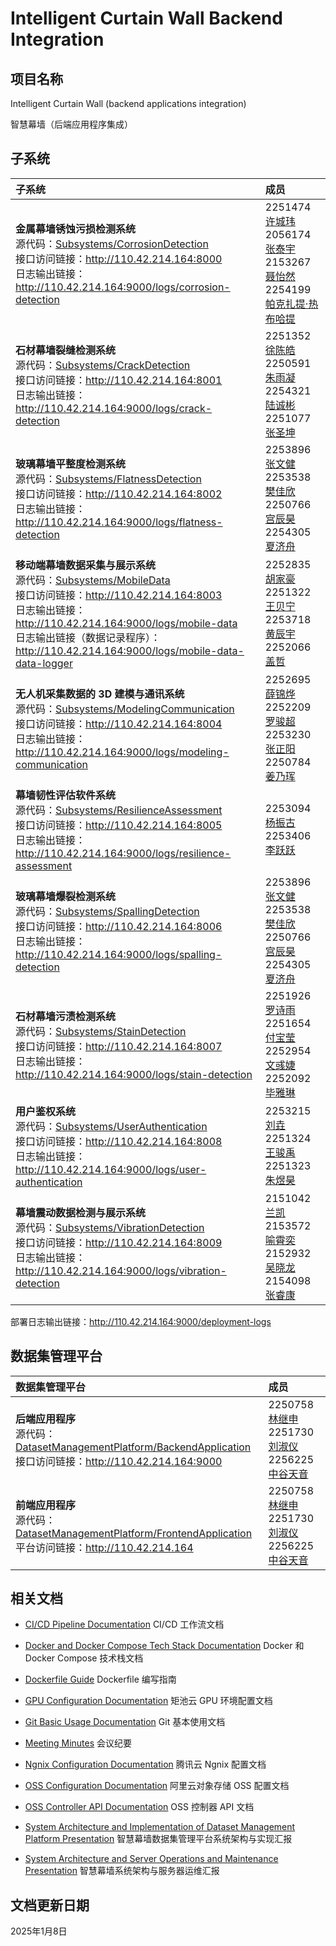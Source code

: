 # Intelligent Curtain Wall Backend Integration

## 项目名称

Intelligent Curtain Wall (backend applications integration)

智慧幕墙（后端应用程序集成）

## 子系统

| 子系统 | 成员 |
| :--- | :--- |
| **金属幕墙锈蚀污损检测系统**<br>源代码：[Subsystems/CorrosionDetection](https://github.com/MinmusLin/ICW_CorrosionDetection_Backend)<br>接口访问链接：http://110.42.214.164:8000<br>日志输出链接：http://110.42.214.164:9000/logs/corrosion-detection | 2251474 [许城玮](https://github.com/kwzr-xu)<br>2056174 [张泰宇](https://github.com/donggua227)<br>2153267 [聂怡然](https://github.com/NieYiran)<br>2254199 [帕克扎提·热布哈提](https://github.com/pkzt03) |
| **石材幕墙裂缝检测系统**<br>源代码：[Subsystems/CrackDetection](https://github.com/MinmusLin/ICW_CrackDetection_Backend)<br>接口访问链接：http://110.42.214.164:8001<br>日志输出链接：http://110.42.214.164:9000/logs/crack-detection | 2251352 [徐陈皓](https://github.com/IamNotXCH)<br>2250591 [朱雨凝](https://github.com/zynynyn)<br>2254321 [陆诚彬](https://github.com/IamLCB)<br>2251077 [张圣坤](https://github.com/12345zsk) |
| **玻璃幕墙平整度检测系统**<br>源代码：[Subsystems/FlatnessDetection](https://github.com/MinmusLin/ICW_FlatnessDetection_Backend)<br>接口访问链接：http://110.42.214.164:8002<br>日志输出链接：http://110.42.214.164:9000/logs/flatness-detection | 2253896 [张文健](https://github.com/vapacity)<br>2253538 [樊佳欣](https://github.com/359jxf)<br>2250766 [宫辰昊](https://github.com/peter-hannibal-gong)<br>2254305 [夏济舟](https://github.com/sadfroggy-max) |
| **移动端幕墙数据采集与展示系统**<br>源代码：[Subsystems/MobileData](https://github.com/MinmusLin/ICW_MobileData_Backend)<br>接口访问链接：http://110.42.214.164:8003<br>日志输出链接：http://110.42.214.164:9000/logs/mobile-data<br>日志输出链接（数据记录程序）：http://110.42.214.164:9000/logs/mobile-data-data-logger | 2252835 [胡家豪](https://github.com/10086hu)<br>2251322 [王贝宁](https://github.com/WBNvs)<br>2253718 [黄辰宇](https://github.com/Guaaaava)<br>2252066 [盖哲](https://github.com/unicorn888888) |
| **无人机采集数据的 3D 建模与通讯系统**<br>源代码：[Subsystems/ModelingCommunication](https://github.com/MinmusLin/ICW_ModelingCommunication_Backend)<br>接口访问链接：http://110.42.214.164:8004<br>日志输出链接：http://110.42.214.164:9000/logs/modeling-communication | 2252695 [薛锦烨](https://github.com/XueJinye)<br>2252209 [罗骏超](https://github.com/LuoJunchao)<br>2253230 [张正阳](https://github.com/SunnyZhang902)<br>2250784 [姜乃珲](https://github.com/Djangle162857) |
| **幕墙韧性评估软件系统**<br>源代码：[Subsystems/ResilienceAssessment](https://github.com/MinmusLin/ICW_ResilienceAssessment_Backend)<br>接口访问链接：http://110.42.214.164:8005<br>日志输出链接：http://110.42.214.164:9000/logs/resilience-assessment | 2253094 [杨振古](https://github.com/Darli000000)<br>2253406 [李跃跃](https://github.com/JellyYuey) |
| **玻璃幕墙爆裂检测系统**<br>源代码：[Subsystems/SpallingDetection](https://github.com/MinmusLin/ICW_SpallingDetection_Backend)<br>接口访问链接：http://110.42.214.164:8006<br>日志输出链接：http://110.42.214.164:9000/logs/spalling-detection | 2253896 [张文健](https://github.com/vapacity)<br>2253538 [樊佳欣](https://github.com/359jxf)<br>2250766 [宫辰昊](https://github.com/peter-hannibal-gong)<br>2254305 [夏济舟](https://github.com/sadfroggy-max) |
| **石材幕墙污渍检测系统**<br>源代码：[Subsystems/StainDetection](https://github.com/MinmusLin/ICW_StainDetection_Backend)<br>接口访问链接：http://110.42.214.164:8007<br>日志输出链接：http://110.42.214.164:9000/logs/stain-detection | 2251926 [罗诗雨](https://github.com/lossiuy)<br>2251654 [付宝莹](https://github.com/funnyby)<br>2252954 [文彧婕](https://github.com/eightMealsADay)<br>2252092 [毕雅琳](https://github.com/ASAPbb) |
| **用户鉴权系统**<br>源代码：[Subsystems/UserAuthentication](https://github.com/MinmusLin/ICW_UserAuthentication_Backend)<br>接口访问链接：http://110.42.214.164:8008<br>日志输出链接：http://110.42.214.164:9000/logs/user-authentication | 2253215 [刘垚](https://github.com/yaoyaolove)<br>2251324 [王骏禹](https://github.com/PiGodzyh)<br>2251323 [朱煜昊](https://github.com/L1KEAB0T) |
| **幕墙震动数据检测与展示系统**<br>源代码：[Subsystems/VibrationDetection](https://github.com/MinmusLin/ICW_VibrationDetection_Backend)<br>接口访问链接：http://110.42.214.164:8009<br>日志输出链接：http://110.42.214.164:9000/logs/vibration-detection | 2151042 [兰凯](https://github.com/haixiuxiu)<br>2153572 [喻霄奕](https://github.com/Yxy54321)<br>2152932 [吴晓龙](https://github.com/l505l)<br>2154098 [张睿康](https://github.com/chanceray) |

部署日志输出链接：http://110.42.214.164:9000/deployment-logs

## 数据集管理平台

| 数据集管理平台 | 成员 |
| :--- | :--- |
| **后端应用程序**<br>源代码：[DatasetManagementPlatform/BackendApplication](https://github.com/MinmusLin/ICW_OssManagement_Backend)<br>接口访问链接：http://110.42.214.164:9000 | 2250758 [林继申](https://github.com/MinmusLin)<br>2251730 [刘淑仪](https://github.com/bunnyoii)<br>2256225 [中谷天音](https://github.com/amaneosaka) |
| **前端应用程序**<br>源代码：[DatasetManagementPlatform/FrontendApplication](https://github.com/MinmusLin/ICW_OssManagement_Frontend)<br>平台访问链接：http://110.42.214.164 | 2250758 [林继申](https://github.com/MinmusLin)<br>2251730 [刘淑仪](https://github.com/bunnyoii)<br>2256225 [中谷天音](https://github.com/amaneosaka) |

## 相关文档

* [CI/CD Pipeline Documentation](Documentation/CI_CD_Pipeline_Documentation.md)
CI/CD 工作流文档

* [Docker and Docker Compose Tech Stack Documentation](Documentation/Docker_and_Docker_Compose_Tech_Stack_Documentation.md)
Docker 和 Docker Compose 技术栈文档

* [Dockerfile Guide](Documentation/Dockerfile_Guide.md)
Dockerfile 编写指南

* [GPU Configuration Documentation](Documentation/GPU_Configuration_Documentation.md)
矩池云 GPU 环境配置文档

* [Git Basic Usage Documentation](Documentation/Git_Basic_Usage_Documentation.md)
Git 基本使用文档

* [Meeting Minutes](Documentation/Meeting_Minutes.md)
会议纪要

* [Ngnix Configuration Documentation](Documentation/Ngnix_Configuration_Documentation.md)
腾讯云 Ngnix 配置文档

* [OSS Configuration Documentation](Documentation/OSS_Configuration_Documentation.md)
阿里云对象存储 OSS 配置文档

* [OSS Controller API Documentation](Documentation/OSS_Controller_API_Documentation.md)
OSS 控制器 API 文档

* [System Architecture and Implementation of Dataset Management Platform Presentation](Documentation/System_Architecture_and_Implementation_of_Dataset_Management_Platform_Presentation.pptx)
智慧幕墙数据集管理平台系统架构与实现汇报

* [System Architecture and Server Operations and Maintenance Presentation](Documentation/System_Architecture_and_Server_Operations_and_Maintenance_Presentation.pdf)
智慧幕墙系统架构与服务器运维汇报

## 文档更新日期

2025年1月8日
